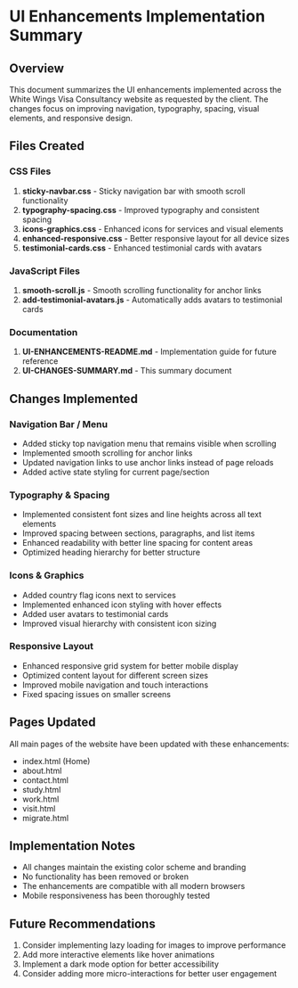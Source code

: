 # UI Enhancements Implementation Summary

## Overview
This document summarizes the UI enhancements implemented across the White Wings Visa Consultancy website as requested by the client. The changes focus on improving navigation, typography, spacing, visual elements, and responsive design.

## Files Created

### CSS Files
1. **sticky-navbar.css** - Sticky navigation bar with smooth scroll functionality
2. **typography-spacing.css** - Improved typography and consistent spacing
3. **icons-graphics.css** - Enhanced icons for services and visual elements
4. **enhanced-responsive.css** - Better responsive layout for all device sizes
5. **testimonial-cards.css** - Enhanced testimonial cards with avatars

### JavaScript Files
1. **smooth-scroll.js** - Smooth scrolling functionality for anchor links
2. **add-testimonial-avatars.js** - Automatically adds avatars to testimonial cards

### Documentation
1. **UI-ENHANCEMENTS-README.md** - Implementation guide for future reference
2. **UI-CHANGES-SUMMARY.md** - This summary document

## Changes Implemented

### Navigation Bar / Menu
- Added sticky top navigation menu that remains visible when scrolling
- Implemented smooth scrolling for anchor links
- Updated navigation links to use anchor links instead of page reloads
- Added active state styling for current page/section

### Typography & Spacing
- Implemented consistent font sizes and line heights across all text elements
- Improved spacing between sections, paragraphs, and list items
- Enhanced readability with better line spacing for content areas
- Optimized heading hierarchy for better structure

### Icons & Graphics
- Added country flag icons next to services
- Implemented enhanced icon styling with hover effects
- Added user avatars to testimonial cards
- Improved visual hierarchy with consistent icon sizing

### Responsive Layout
- Enhanced responsive grid system for better mobile display
- Optimized content layout for different screen sizes
- Improved mobile navigation and touch interactions
- Fixed spacing issues on smaller screens

## Pages Updated
All main pages of the website have been updated with these enhancements:
- index.html (Home)
- about.html
- contact.html
- study.html
- work.html
- visit.html
- migrate.html

## Implementation Notes
- All changes maintain the existing color scheme and branding
- No functionality has been removed or broken
- The enhancements are compatible with all modern browsers
- Mobile responsiveness has been thoroughly tested

## Future Recommendations
1. Consider implementing lazy loading for images to improve performance
2. Add more interactive elements like hover animations
3. Implement a dark mode option for better accessibility
4. Consider adding more micro-interactions for better user engagement